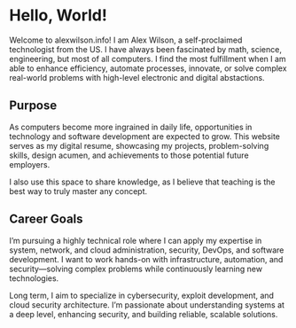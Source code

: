 # Hello, World!
Welcome to alexwilson.info! I am Alex Wilson, a self-proclaimed technologist from the US. I have always been fascinated by math, science, engineering, but most of all computers. I find the most  fulfillment when I am able to enhance efficiency, automate processes, innovate, or solve complex real-world problems with high-level electronic and digital abstactions.

## Purpose
As computers become more ingrained in daily life, opportunities in technology and software development are expected to grow. This website serves as my digital resume, showcasing my projects, problem-solving skills, design acumen, and achievements to those potential future employers.

I also use this space to share knowledge, as I believe that teaching is the best way to truly master any concept.

## Career Goals
I’m pursuing a highly technical role where I can apply my expertise in system, network, and cloud administration, security, DevOps, and software development. I want to work hands-on with infrastructure, automation, and security—solving complex problems while continuously learning new technologies.

Long term, I aim to specialize in cybersecurity, exploit development, and cloud security architecture. I’m passionate about understanding systems at a deep level, enhancing security, and building reliable, scalable solutions.

